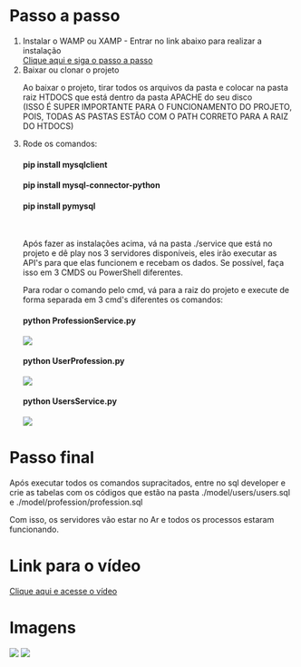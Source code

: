 <h1>Passo a passo</h1>
<ol>
  <li>Instalar o WAMP ou XAMP - Entrar no link abaixo para realizar a instalação</li>
  <a href="https://blog.templatetoaster.com/how-to-install-wamp/">Clique aqui e siga o passo a passo</a>
  <li>Baixar ou clonar o projeto</li>
  <p>Ao baixar o projeto, tirar todos os arquivos da pasta e colocar na pasta raiz HTDOCS que está dentro da pasta APACHE do seu disco <br> (ISSO É SUPER IMPORTANTE PARA O FUNCIONAMENTO DO PROJETO, POIS, TODAS AS PASTAS ESTÃO COM O PATH CORRETO PARA A RAIZ DO HTDOCS)</p>
  <li>Rode os comandos:</li>
  <h4>pip install mysqlclient</h4>
  <h4>pip install mysql-connector-python</h4>
  <h4>pip install pymysql</h4>
  
  <br>
  <p>Após fazer as instalações acima, vá na pasta ./service que está no projeto e dê play nos 3 servidores disponíveis, eles irão executar as API's 
  para que elas funcionem e recebam os dados. Se possível, faça isso em 3 CMDS ou PowerShell diferentes.</p>
  <p>Para rodar o comando pelo cmd, vá para a raiz do projeto e execute de forma separada em 3 cmd's diferentes os comandos: </p>
  <h4>python ProfessionService.py</h4>
  <img style="max-width: 100%" src="https://imgur.com/lFLpzV4.jpg"/>
  <h4>python UserProfession.py</h4>
  <img style="max-width: 100%" src="https://imgur.com/tcpdKpn.jpg"/>
  <h4>python UsersService.py</h4>
  <img style="max-width: 100%" src="https://imgur.com/UfKCnUM.jpg"/>
</ol>
<h1>Passo final</h1>
<p>Após executar todos os comandos supracitados, entre no sql developer e crie as tabelas com os códigos que estão na pasta ./model/users/users.sql e ./model/profession/profession.sql </p>
<p>Com isso, os servidores vão estar no Ar e todos os processos estaram funcionando.</p>

<h1>Link para o vídeo</h1>
<a href="https://www.youtube.com/watch?v=Wpw8MsIgYGM&ab_channel=MateusPaulo">Clique aqui e acesse o vídeo</a>

<h1>Imagens</h1>
<img style="max-width: 100%" src="https://imgur.com/USfznXL.jpg"/>
<img style="max-width: 100%" src="https://imgur.com/QnkzbPt.jpg"/>



